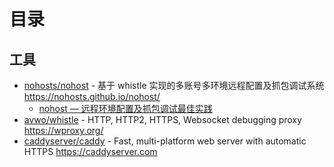# 目录

## 工具

- [nohosts/nohost](https://github.com/nohosts/nohost) - 基于 whistle 实现的多账号多环境远程配置及抓包调试系统 https://nohosts.github.io/nohost/
  - [nohost — 远程环境配置及抓包调试最佳实践](https://mp.weixin.qq.com/s/pZ-jmFHG5TPwdnct3AWmqQ?scene=25#wechat_redirect)
- [avwo/whistle](https://github.com/avwo/whistle) - HTTP, HTTP2, HTTPS, Websocket debugging proxy https://wproxy.org/
- [caddyserver/caddy](https://github.com/caddyserver/caddy) - Fast, multi-platform web server with automatic HTTPS https://caddyserver.com
